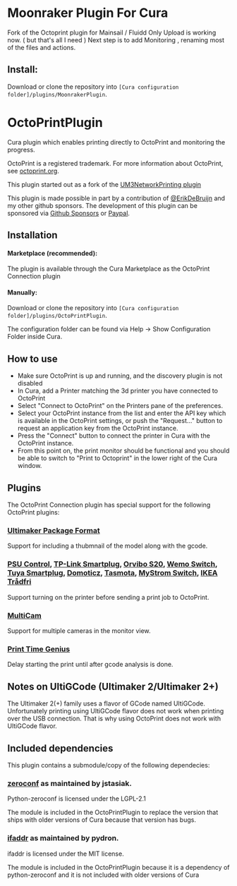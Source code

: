 # Moonraker Plugin For Cura

Fork of the Octoprint plugin for Mainsail / Fluidd 
Only Upload is working now. ( but that's all I need )
Next step is to add Monitoring , renaming most of the files and actions.

## Install:
Download or clone the repository into `[Cura configuration folder]/plugins/MoonrakerPlugin`.


# OctoPrintPlugin
Cura plugin which enables printing directly to OctoPrint and monitoring the progress.

OctoPrint is a registered trademark. For more information about OctoPrint, see
[octoprint.org](https://octoprint.org).

This plugin started out as a fork of the [UM3NetworkPrinting plugin](https://github.com/Ultimaker/Cura/tree/2.4/plugins/UM3NetworkPrinting)

This plugin is made possible in part by a contribution of [@ErikDeBruijn](https://github.com/ErikDeBruijn)
and my other github sponsors. The development of this plugin can be sponsored via
[Github Sponsors](https://github.com/sponsors/fieldofview) or [Paypal](https://www.paypal.me/fieldofview).

Installation
----
#### Marketplace (recommended):
The plugin is available through the Cura Marketplace as the OctoPrint Connection plugin
#### Manually:
Download or clone the repository into `[Cura configuration folder]/plugins/OctoPrintPlugin`.

The configuration folder can be found via Help -> Show Configuration Folder inside Cura.

How to use
----
- Make sure OctoPrint is up and running, and the discovery plugin is not disabled
- In Cura, add a Printer matching the 3d printer you have connected to OctoPrint
- Select "Connect to OctoPrint" on the Printers pane of the preferences.
- Select your OctoPrint instance from the list and enter the API key which is
  available in the OctoPrint settings, or push the "Request..." button to request an
  application key from the OctoPrint instance.
- Press the "Connect" button to connect the printer in Cura with the OctoPrint instance.
- From this point on, the print monitor should be functional and you should be
  able to switch to "Print to Octoprint" in the lower right of the Cura window.

Plugins
---
The OctoPrint Connection plugin has special support for the following OctoPrint plugins:

### [Ultimaker Package Format](https://plugins.octoprint.org/plugins/UltimakerFormatPackage/)
Support for including a thubmnail of the model along with the gcode.

### [PSU Control](https://plugins.octoprint.org/plugins/psucontrol/), [TP-Link Smartplug](https://plugins.octoprint.org/plugins/tplinksmartplug/), [Orvibo S20](https://plugins.octoprint.org/plugins/orvibos20/), [Wemo Switch](https://plugins.octoprint.org/plugins/wemoswitch/), [Tuya Smartplug](https://plugins.octoprint.org/plugins/tuyasmartplug/), [Domoticz](https://plugins.octoprint.org/plugins/domoticz/), [Tasmota](https://plugins.octoprint.org/plugins/tasmota/), [MyStrom Switch](https://plugins.octoprint.org/plugins/mystromswitch/), [IKEA Trådfri](https://plugins.octoprint.org/plugins/ikea_tradfri/)
Support turning on the printer before sending a print job to OctoPrint.

### [MultiCam](https://plugins.octoprint.org/plugins/multicam/)
Support for multiple cameras in the monitor view.

### [Print Time Genius](https://plugins.octoprint.org/plugins/PrintTimeGenius)
Delay starting the print until after gcode analysis is done.

Notes on UltiGCode (Ultimaker 2/Ultimaker 2+)
----
The Ultimaker 2(+) family uses a flavor of GCode named UltiGCode. Unfortunately printing
using UltiGCode flavor does not work when printing over the USB connection. That is why
using OctoPrint does not work with UltiGCode flavor.

Included dependencies
----
This plugin contains a submodule/copy of the following dependecies:

### [zeroconf](https://github.com/jstasiak/python-zeroconf) as maintained by jstasiak.
Python-zeroconf is licensed under the LGPL-2.1

The module is included in the OctoPrintPlugin to replace the version that ships with
older versions of Cura because that version has bugs.

### [ifaddr](https://github.com/pydron/ifaddr) as maintained by pydron.
ifaddr is licensed under the MIT license.

The module is included in the OctoPrintPlugin because it is a dependency of
python-zeroconf and it is not included with older versions of Cura